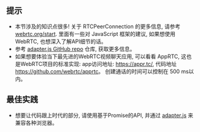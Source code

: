## 提示

- 本节涉及的知识点很多! 关于 RTCPeerConnection 的更多信息, 请参考 [webrtc.org/start](https://webrtc.org/start). 里面有一些对 JavaScript 框架的建议, 如果想使用WebRTC, 也想深入了解API细节的话。
- 参考 [adapter.js GitHub repo](https://github.com/webrtc/adapter) 仓库, 获取更多信息。
- 如果想要体验当下最先进的WebRTC视频聊天应用, 可以看看 AppRTC, 这也是WebRTC项目的标准实现: app访问地址: <https://appr.tc/>, 代码地址 <https://github.com/webrtc/apprtc>。 创建通话的时间可以控制在 500 ms以内。

## 最佳实践

- 想要让代码跟上时代的部分, 请使用基于Promise的API, 并通过 [adapter.js](https://github.com/webrtc/adapter) 来兼容各种浏览器。